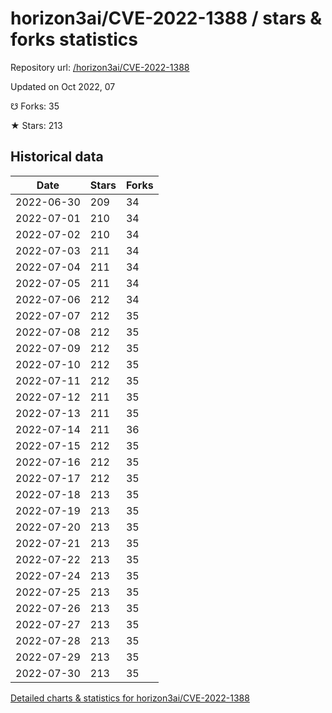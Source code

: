 # horizon3ai/CVE-2022-1388 / stars & forks statistics

Repository url: [/horizon3ai/CVE-2022-1388](https://github.com/horizon3ai/CVE-2022-1388)

Updated on Oct 2022, 07

☋ Forks: 35

★ Stars: 213

## Historical data
| Date | Stars | Forks |
|------|-------|-------|
| 2022-06-30 | 209 | 34 | 
| 2022-07-01 | 210 | 34 | 
| 2022-07-02 | 210 | 34 | 
| 2022-07-03 | 211 | 34 | 
| 2022-07-04 | 211 | 34 | 
| 2022-07-05 | 211 | 34 | 
| 2022-07-06 | 212 | 34 | 
| 2022-07-07 | 212 | 35 | 
| 2022-07-08 | 212 | 35 | 
| 2022-07-09 | 212 | 35 | 
| 2022-07-10 | 212 | 35 | 
| 2022-07-11 | 212 | 35 | 
| 2022-07-12 | 211 | 35 | 
| 2022-07-13 | 211 | 35 | 
| 2022-07-14 | 211 | 36 | 
| 2022-07-15 | 212 | 35 | 
| 2022-07-16 | 212 | 35 | 
| 2022-07-17 | 212 | 35 | 
| 2022-07-18 | 213 | 35 | 
| 2022-07-19 | 213 | 35 | 
| 2022-07-20 | 213 | 35 | 
| 2022-07-21 | 213 | 35 | 
| 2022-07-22 | 213 | 35 | 
| 2022-07-24 | 213 | 35 | 
| 2022-07-25 | 213 | 35 | 
| 2022-07-26 | 213 | 35 | 
| 2022-07-27 | 213 | 35 | 
| 2022-07-28 | 213 | 35 | 
| 2022-07-29 | 213 | 35 | 
| 2022-07-30 | 213 | 35 | 


[Detailed charts & statistics for horizon3ai/CVE-2022-1388](https://reviewgithub.com/rep/horizon3ai/CVE-2022-1388)
